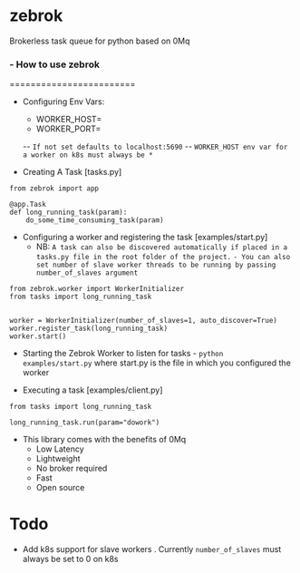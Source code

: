 # zebrok
Brokerless task queue for python based on 0Mq

### - How to use zebrok
========================

* Configuring Env Vars:
    - WORKER_HOST=
    - WORKER_PORT=

    -- `If not set defaults to localhost:5690`
    -- `WORKER_HOST env var for a worker on k8s must always be *`

* Creating A Task [tasks.py]
```
from zebrok import app

@app.Task
def long_running_task(param):
    do_some_time_consuming_task(param)
```

* Configuring a worker and registering the task [examples/start.py]
    - NB: `A task can also be discovered automatically if placed in a tasks.py file in the root folder of the project.`
    `- You can also set number of slave worker threads to be running by passing number_of_slaves argument`
```
from zebrok.worker import WorkerInitializer
from tasks import long_running_task


worker = WorkerInitializer(number_of_slaves=1, auto_discover=True)
worker.register_task(long_running_task)
worker.start()
```

* Starting the Zebrok Worker to listen for tasks -
`python examples/start.py` where start.py is the file in which you configured the worker

* Executing a task [examples/client.py]
```
from tasks import long_running_task

long_running_task.run(param="dowork")
```

- This library comes with the benefits of 0Mq
     - Low Latency
     - Lightweight
     - No broker required
     - Fast
     - Open source

# Todo
- Add k8s support for slave workers . Currently `number_of_slaves` must always be set to 0 on k8s

